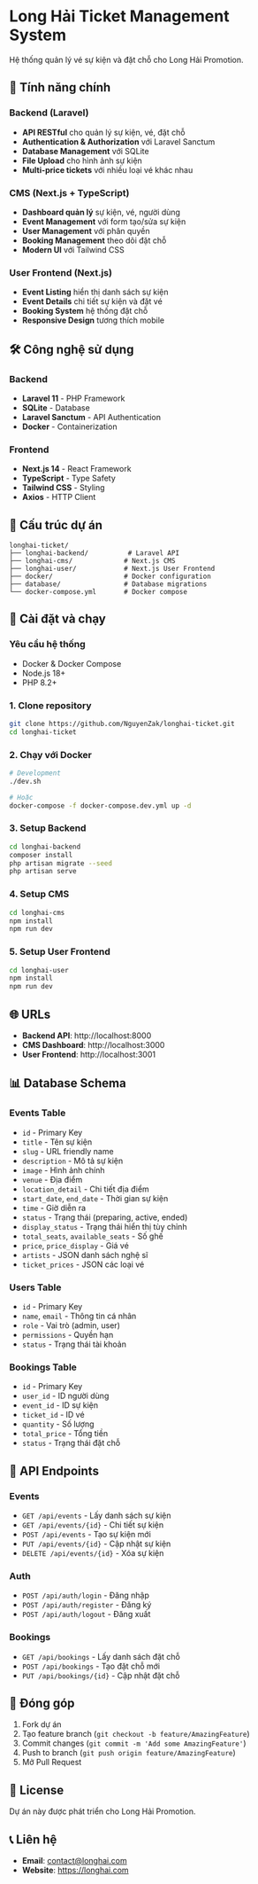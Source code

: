 # Long Hải Ticket Management System

Hệ thống quản lý vé sự kiện và đặt chỗ cho Long Hải Promotion.

## 🚀 Tính năng chính

### Backend (Laravel)
- **API RESTful** cho quản lý sự kiện, vé, đặt chỗ
- **Authentication & Authorization** với Laravel Sanctum
- **Database Management** với SQLite
- **File Upload** cho hình ảnh sự kiện
- **Multi-price tickets** với nhiều loại vé khác nhau

### CMS (Next.js + TypeScript)
- **Dashboard quản lý** sự kiện, vé, người dùng
- **Event Management** với form tạo/sửa sự kiện
- **User Management** với phân quyền
- **Booking Management** theo dõi đặt chỗ
- **Modern UI** với Tailwind CSS

### User Frontend (Next.js)
- **Event Listing** hiển thị danh sách sự kiện
- **Event Details** chi tiết sự kiện và đặt vé
- **Booking System** hệ thống đặt chỗ
- **Responsive Design** tương thích mobile

## 🛠️ Công nghệ sử dụng

### Backend
- **Laravel 11** - PHP Framework
- **SQLite** - Database
- **Laravel Sanctum** - API Authentication
- **Docker** - Containerization

### Frontend
- **Next.js 14** - React Framework
- **TypeScript** - Type Safety
- **Tailwind CSS** - Styling
- **Axios** - HTTP Client

## 📁 Cấu trúc dự án

```
longhai-ticket/
├── longhai-backend/          # Laravel API
├── longhai-cms/             # Next.js CMS
├── longhai-user/            # Next.js User Frontend
├── docker/                  # Docker configuration
├── database/                # Database migrations
└── docker-compose.yml       # Docker compose
```

## 🚀 Cài đặt và chạy

### Yêu cầu hệ thống
- Docker & Docker Compose
- Node.js 18+
- PHP 8.2+

### 1. Clone repository
```bash
git clone https://github.com/NguyenZak/longhai-ticket.git
cd longhai-ticket
```

### 2. Chạy với Docker
```bash
# Development
./dev.sh

# Hoặc
docker-compose -f docker-compose.dev.yml up -d
```

### 3. Setup Backend
```bash
cd longhai-backend
composer install
php artisan migrate --seed
php artisan serve
```

### 4. Setup CMS
```bash
cd longhai-cms
npm install
npm run dev
```

### 5. Setup User Frontend
```bash
cd longhai-user
npm install
npm run dev
```

## 🌐 URLs

- **Backend API**: http://localhost:8000
- **CMS Dashboard**: http://localhost:3000
- **User Frontend**: http://localhost:3001

## 📊 Database Schema

### Events Table
- `id` - Primary Key
- `title` - Tên sự kiện
- `slug` - URL friendly name
- `description` - Mô tả sự kiện
- `image` - Hình ảnh chính
- `venue` - Địa điểm
- `location_detail` - Chi tiết địa điểm
- `start_date`, `end_date` - Thời gian sự kiện
- `time` - Giờ diễn ra
- `status` - Trạng thái (preparing, active, ended)
- `display_status` - Trạng thái hiển thị tùy chỉnh
- `total_seats`, `available_seats` - Số ghế
- `price`, `price_display` - Giá vé
- `artists` - JSON danh sách nghệ sĩ
- `ticket_prices` - JSON các loại vé

### Users Table
- `id` - Primary Key
- `name`, `email` - Thông tin cá nhân
- `role` - Vai trò (admin, user)
- `permissions` - Quyền hạn
- `status` - Trạng thái tài khoản

### Bookings Table
- `id` - Primary Key
- `user_id` - ID người dùng
- `event_id` - ID sự kiện
- `ticket_id` - ID vé
- `quantity` - Số lượng
- `total_price` - Tổng tiền
- `status` - Trạng thái đặt chỗ

## 🔧 API Endpoints

### Events
- `GET /api/events` - Lấy danh sách sự kiện
- `GET /api/events/{id}` - Chi tiết sự kiện
- `POST /api/events` - Tạo sự kiện mới
- `PUT /api/events/{id}` - Cập nhật sự kiện
- `DELETE /api/events/{id}` - Xóa sự kiện

### Auth
- `POST /api/auth/login` - Đăng nhập
- `POST /api/auth/register` - Đăng ký
- `POST /api/auth/logout` - Đăng xuất

### Bookings
- `GET /api/bookings` - Lấy danh sách đặt chỗ
- `POST /api/bookings` - Tạo đặt chỗ mới
- `PUT /api/bookings/{id}` - Cập nhật đặt chỗ

## 👥 Đóng góp

1. Fork dự án
2. Tạo feature branch (`git checkout -b feature/AmazingFeature`)
3. Commit changes (`git commit -m 'Add some AmazingFeature'`)
4. Push to branch (`git push origin feature/AmazingFeature`)
5. Mở Pull Request

## 📝 License

Dự án này được phát triển cho Long Hải Promotion.

## 📞 Liên hệ

- **Email**: contact@longhai.com
- **Website**: https://longhai.com 

